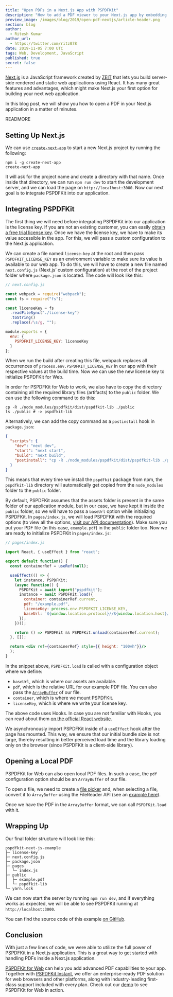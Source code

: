 ```yaml
---
title: "Open PDFs in a Next.js App with PSPDFKit"
description: "How to add a PDF viewer to your Next.js app by embedding PSPDFKit for Web."
preview_image: /images/blog/2019/open-pdf-nextjs/article-header.png
section: blog
author:
  - Ritesh Kumar
author_url:
  - https://twitter.com/ritz078
date: 2019-11-05 7:00 UTC
tags: Web, Development, JavaScript
published: true
secret: false
---
```


[Next.js][] is a JavaScript framework created by [ZEIT][] that lets you build server-side rendered and static web applications using React. It has many great features and advantages, which might make Next.js your first option for building your next web application.

In this blog post, we will show you how to open a PDF in your Next.js application in a matter of minutes.

READMORE

## Setting Up Next.js

We can use [`create-next-app`][create-next-app] to start a new Next.js project by running the following:

```shell
npm i -g create-next-app
create-next-app
```

It will ask for the project name and create a directory with that name. Once inside that directory, we can run `npm run dev` to start the development server, and we can load the page on `http://localhost:3000`. Now our next goal is to integrate PSPDFKit into our application.

## Integrating PSPDFKit

The first thing we will need before integrating PSPDFKit into our application is the license key. If you are not an existing customer, you can easily [obtain a free trial license key][trial]. Once we have the license key, we have to make its value accessible in the app. For this, we will pass a custom configuration to the Next.js application.

We can create a file named `license-key` at the root and then pass `PSPDFKIT_LICENSE_KEY` as an environment variable to make sure its value is available to our web app. To do this, we will have to create a new file named `next.config.js` (Next.js’ custom configuration) at the root of the project folder where `package.json` is located. The code will look like this:

```javascript
// next.config.js

const webpack = require("webpack");
const fs = require("fs");

const licenseKey = fs
  .readFileSync("./license-key")
  .toString()
  .replace(/\s/g, "");

module.exports = {
  env: {
    PSPDFKIT_LICENSE_KEY: licenseKey
  }
};
```

When we run the build after creating this file, webpack replaces all occurrences of `process.env.PSPDFKIT_LICENSE_KEY` in our app with their respective values at the build time. Now we can use the new license key to initialize PSPDFKit for Web.

In order for PSPDFKit for Web to work, we also have to copy the directory containing all the required library files (artifacts) to the `public` folder. We can use the following command to do this:

```shell
cp -R ./node_modules/pspdfkit/dist/pspdfkit-lib ./public
ls ./public # -> pspdfkit-lib
```

Alternatively, we can add the copy command as a `postinstall` hook in `package.json`:

```json
{
  "scripts": {
    "dev": "next dev",
    "start": "next start",
    "build": "next build",
    "postinstall": "cp -R ./node_modules/pspdfkit/dist/pspdfkit-lib ./public"
  }
}
```

This means that every time we install the `pspdfkit` package from npm, the `pspdfkit-lib` directory will automatically get copied from the `node_modules` folder to the `public` folder.

By default, PSPDFKit assumes that the assets folder is present in the same folder of our application module, but in our case, we have kept it inside the `public` folder, so we will have to pass a `baseUrl` option while initializing PSPDFKit. In `pages/index.js`, we will load PSPDFKit with the required options (to view all the options, [visit our API documentation][configuration options]). Make sure you put your PDF file (in this case, `example.pdf`) in the `public` folder too. Now we are ready to initialize PSPDFKit in `pages/index.js`:

```jsx
// pages/index.js

import React, { useEffect } from "react";

export default function() {
  const containerRef = useRef(null);

  useEffect(() => {
    let instance, PSPDFKit;
    (async function() {
      PSPDFKit = await import("pspdfkit");
      instance = await PSPDFKit.load({
        container: containerRef.current,
        pdf: "/example.pdf",
        licenseKey: process.env.PSPDFKIT_LICENSE_KEY,
        baseUrl: `${window.location.protocol}//${window.location.host}/`
      });
    })();

    return () => PSPDFKit && PSPDFKit.unload(containerRef.current);
  }, []);

  return <div ref={containerRef} style={{ height: "100vh"}}/>
  );
}
```

In the snippet above, `PSPDFKit.load` is called with a configuration object where we define:

- `baseUrl`, which is where our assets are available.
- `pdf`, which is the relative URL for our example PDF file. You can also pass the [`ArrayBuffer`][] of our file.
- `container`, which is where we mount PSPDFKit.
- `licenseKey`, which is where we write your license key.

The above code uses Hooks. In case you are not familiar with Hooks, you can read about them [on the official React website][].

We asynchronously import PSPDFKit inside of a `useEffect` hook after the page has mounted. This way, we ensure that our initial bundle size is not large, thereby resulting in better perceived load time and the library loading only on the browser (since PSPDFKit is a client-side library).

## Opening a Local PDF

PSPDFKit for Web can also open local PDF files. In such a case, the `pdf` configuration option should be an `ArrayBuffer` of our file.

To open a file, we need to create a [file picker][] and, when selecting a file, convert it to `ArrayBuffer` using the FileReader API (see an [example here][filereader api]).

Once we have the PDF in the `ArrayBuffer` format, we can call `PSPDFKit.load` with it.

## Wrapping Up

Our final folder structure will look like this:

```
pspdfkit-next-js-example
├─ license-key
├─ next.config.js
├─ package.json
├─ pages
│  └─ index.js
├─ public
│  ├─ example.pdf
│  └─ pspdfkit-lib
└─ yarn.lock
```

We can now start the server by running `npm run dev`, and if everything works as expected, we will be able to see PSPDFKit running at `http://localhost:3000`.

You can find the source code of this example [on GitHub][next.js pspdfkit example source code].

## Conclusion

With just a few lines of code, we were able to utilize the full power of PSPDFKit in a Next.js application. This is a great way to get started with handling PDFs inside a Next.js application.

[PSPDFKit for Web][] can help you add advanced PDF capabilities to your app. Together with [PSPDFKit Instant][], we offer an enterprise-ready PDF solution for web browsers and other platforms, along with industry-leading first-class support included with every plan. Check out our [demo][pspdfkit for web catalog] to see PSPDFKit for Web in action.

[next.js]: https://nextjs.org
[zeit]: https://zeit.co/
[create-next-app]: https://github.com/zeit/next.js#setup
[trial]: http://pspdfkit.com/try
[licensing]: https://pspdfkit.com/guides/web/current/pspdfkit-for-web/licensing/
[configuration options]: https://pspdfkit.com/api/web/PSPDFKit.Configuration.html
[dynamic import]: https://github.com/tc39/proposal-dynamic-import
[`arraybuffer`]: https://developer.mozilla.org/en-US/docs/Web/JavaScript/Reference/Global_Objects/ArrayBuffer
[on the official react website]: https://reactjs.org/docs/hooks-intro.html
[file picker]: https://github.com/PSPDFKit/pspdfkit-web-example-webpack/blob/ea15cb3bb20aadab428eb51edc20db402a6fd968/src/lib/file-picker.js
[filereader api]: https://github.com/PSPDFKit/pspdfkit-web-example-webpack/blob/ea15cb3bb20aadab428eb51edc20db402a6fd968/src/lib/utils.js#L12-L19
[dynamic import]: https://github.com/tc39/proposal-dynamic-import
[next.js pspdfkit example source code]: https://github.com/PSPDFKit/pspdfkit-web-example-nextjs
[pspdfkit instant]: https://pspdfkit.com/instant/
[pspdfkit for web catalog]: https://web-examples.pspdfkit.com/
[pspdfkit for web]: https://pspdfkit.com/pdf-sdk/web/
